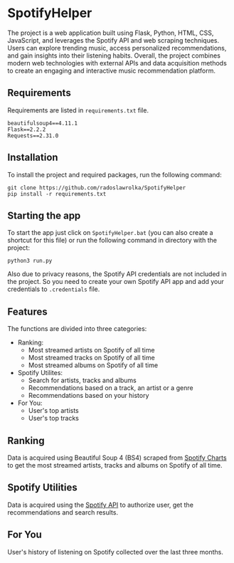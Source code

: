 # SpotifyHelper
The project is a web application built using Flask, Python, HTML, CSS, JavaScript, and leverages the Spotify API and web scraping techniques. 
Users can explore trending music, access personalized recommendations, and gain insights into their listening habits. 
Overall, the project combines modern web technologies with external APIs and data acquisition methods to create an engaging and interactive music recommendation platform.

## Requirements
Requirements are listed in `requirements.txt` file.
```
beautifulsoup4==4.11.1
Flask==2.2.2
Requests==2.31.0
```

## Installation
To install the project and required packages, run the following command:
```
git clone https://github.com/radoslawrolka/SpotifyHelper
pip install -r requirements.txt
```

## Starting the app
To start the app just click on `SpotifyHelper.bat` (you can also create a shortcut for this file) or run the following command in directory with the project:
```
python3 run.py
```
Also due to privacy reasons, the Spotify API credentials are not included in the project. So you need to create your own Spotify API app and add your credentials to `.credentials` file.

## Features
The functions are divided into three categories:
- Ranking:
  - Most streamed artists on Spotify of all time
  - Most streamed tracks on Spotify of all time
  - Most streamed albums on Spotify of all time
- Spotify Utilites:
  - Search for artists, tracks and albums
  - Recommendations based on a track, an artist or a genre
  - Recommendations based on your history
- For You:
  - User's top artists
  - User's top tracks

## Ranking
Data is acquired using Beautiful Soup 4 (BS4) scraped 
from [Spotify Charts](https://chartmasters.org/) to get the most streamed artists, tracks and albums on Spotify of all time.

## Spotify Utilities
Data is acquired using the [Spotify API](https://developer.spotify.com/documentation/web-api/) to authorize user, get the recommendations and search results.

## For You
User's history of listening on Spotify collected over the last three months.